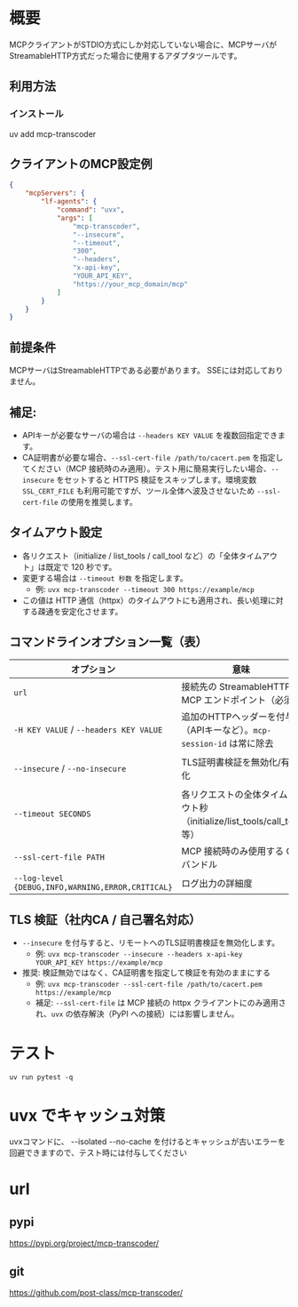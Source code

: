 # 概要
MCPクライアントがSTDIO方式にしか対応していない場合に、MCPサーバがStreamableHTTP方式だった場合に使用するアダプタツールです。

## 利用方法
### インストール
uv add mcp-transcoder

## クライアントのMCP設定例
```json
{
	"mcpServers": {
		"lf-agents": {
			"command": "uvx",
			"args": [
				"mcp-transcoder",
				"--insecure",
				"--timeout",
				"300",
				"--headers",
				"x-api-key",
				"YOUR_API_KEY",
				"https://your_mcp_domain/mcp"
			]
		}
	}
}
```

## 前提条件
MCPサーバはStreamableHTTPである必要があります。
SSEには対応しておりません。


## 補足:
- APIキーが必要なサーバの場合は `--headers KEY VALUE` を複数回指定できます。
- CA証明書が必要な場合、`--ssl-cert-file /path/to/cacert.pem` を指定してください（MCP 接続時のみ適用）。テスト用に簡易実行したい場合、`--insecure` をセットすると HTTPS 検証をスキップします。環境変数 `SSL_CERT_FILE` も利用可能ですが、ツール全体へ波及させないため `--ssl-cert-file` の使用を推奨します。

## タイムアウト設定
- 各リクエスト（initialize / list_tools / call_tool など）の「全体タイムアウト」は既定で 120 秒です。
- 変更する場合は `--timeout 秒数` を指定します。
  - 例: `uvx mcp-transcoder --timeout 300 https://example/mcp`
- この値は HTTP 通信（httpx）のタイムアウトにも適用され、長い処理に対する疎通を安定化させます。

## コマンドラインオプション一覧（表）

| オプション | 意味 | 既定値 | 設定例 |
|---|---|---|---|
| `url` | 接続先の StreamableHTTP MCP エンドポイント（必須） | なし（必須） | `https://your_mcp_streamable_http_endpoint/mcp` |
| `-H KEY VALUE` / `--headers KEY VALUE` | 追加のHTTPヘッダーを付与（APIキーなど）。`mcp-session-id` は常に除去 | なし | `--headers x-api-key YOUR_API_KEY`、`--headers Authorization "Bearer YOUR_TOKEN"` |
| `--insecure` / `--no-insecure` | TLS証明書検証を無効化/有効化 | 検証有効（`--no-insecure`） | 無効化: `--insecure`／推奨: `SSL_CERT_FILE=/path/to/cacert.pem uvx mcp-transcoder ...` |
| `--timeout SECONDS` | 各リクエストの全体タイムアウト秒（initialize/list_tools/call_tool等） | `120`（または `MCP_PROXY_TIMEOUT` 環境変数） | `--timeout 300`、`MCP_PROXY_TIMEOUT=300 uvx mcp-transcoder ...` |
| `--ssl-cert-file PATH` | MCP 接続時のみ使用する CA バンドル | なし（システム/既定の信頼ストア） | `--ssl-cert-file /path/to/cacert.pem` |
| `--log-level {DEBUG,INFO,WARNING,ERROR,CRITICAL}` | ログ出力の詳細度 | `INFO` | `--log-level DEBUG` |

## TLS 検証（社内CA / 自己署名対応）
- `--insecure` を付与すると、リモートへのTLS証明書検証を無効化します。
  - 例: `uvx mcp-transcoder --insecure --headers x-api-key YOUR_API_KEY https://example/mcp`
- 推奨: 検証無効ではなく、CA証明書を指定して検証を有効のままにする
  - 例: `uvx mcp-transcoder --ssl-cert-file /path/to/cacert.pem https://example/mcp`
  - 補足: `--ssl-cert-file` は MCP 接続の httpx クライアントにのみ適用され、`uvx` の依存解決（PyPI への接続）には影響しません。

# テスト
```
uv run pytest -q
```

# uvx でキャッシュ対策
uvxコマンドに、 --isolated --no-cache を付けるとキャッシュが古いエラーを回避できますので、テスト時には付与してください

# url
## pypi
https://pypi.org/project/mcp-transcoder/
## git
https://github.com/post-class/mcp-transcoder/

